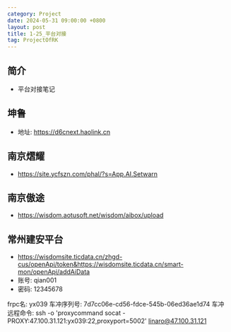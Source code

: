 ```yaml
---
category: Project
date: 2024-05-31 09:00:00 +0800
layout: post
title: 1-25_平台对接
tag: ProjectOfRK
---
```

## 简介

+ 平台对接笔记

## 坤鲁

+ 地址: https://d6cnext.haolink.cn

## 南京熠耀

+ https://site.ycfszn.com/phal/?s=App.AI.Setwarn

## 南京傲途

+ https://wisdom.aotusoft.net/wisdom/aibox/upload

## 常州建安平台

+ https://wisdomsite.ticdata.cn/zhgd-cus/openApi/token&https://wisdomsite.ticdata.cn/smart-mon/openApi/addAiData
+ 账号: qian001
+ 密码: 12345678



frpc名: yx039
车冲序列号: 7d7cc06e-cd56-fdce-545b-06ed36ae1d74
车冲远程命令: ssh -o 'proxycommand socat - PROXY:47.100.31.121:yx039:22,proxyport=5002' linaro@47.100.31.121
